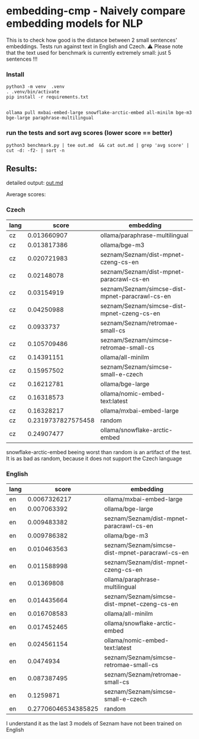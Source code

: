 # embedding-cmp - Naively compare embedding models for NLP

This is to check how good is the distance between 2 small sentences' embeddings.
Tests run against text in English and Czech.
⚠️ Please note that the text used for benchmark is currently extremely small: just 5 sentences !!!


### Install
```
python3 -m venv  .venv
. .venv/bin/activate
pip install -r requirements.txt


ollama pull mxbai-embed-large snowflake-arctic-embed all-minilm bge-m3 bge-large paraphrase-multilingual
```

### run the tests and sort avg scores (lower score == better)
```
python3 benchmark.py | tee out.md  && cat out.md | grep 'avg score' | cut -d: -f2- | sort -n

```


## Results:



detailed output: [ out.md ](out.md)

Average scores:

###  Czech

| lang |score | embedding |
| --- | --- | --- |
  |  cz  |  0.013660907  | ollama/paraphrase-multilingual  |
 |  cz  |  0.013817386  | ollama/bge-m3  |
 |  cz  |  0.020721983  | seznam/Seznam/dist-mpnet-czeng-cs-en  |
 |  cz  |  0.02148078  | seznam/Seznam/dist-mpnet-paracrawl-cs-en  |
 |  cz  |  0.03154919  | seznam/Seznam/simcse-dist-mpnet-paracrawl-cs-en  |
 |  cz  |  0.04250988  | seznam/Seznam/simcse-dist-mpnet-czeng-cs-en  |
 |  cz  |  0.0933737  | seznam/Seznam/retromae-small-cs  |
 |  cz  |  0.105709486  | seznam/Seznam/simcse-retromae-small-cs  |
 |  cz  |  0.14391151  | ollama/all-minilm  |
 |  cz  |  0.15957502  | seznam/Seznam/simcse-small-e-czech  |
 |  cz  |  0.16212781  | ollama/bge-large  |
 |  cz  |  0.16318573  | ollama/nomic-embed-text:latest  |
 |  cz  |  0.16328217  | ollama/mxbai-embed-large  |
 |  cz  |  0.2319737827575458  | random  |
 |  cz  |  0.24907477  | ollama/snowflake-arctic-embed  |
 
snowflake-arctic-embed  beeing worst than random is an artifact of the test. It is as bad as random, because it does not support the Czech language

###  English

| lang |score | embedding |
| --- | --- | --- |
 |  en  |  0.0067326217  | ollama/mxbai-embed-large  |
 |  en  |  0.007063392  | ollama/bge-large  |
 |  en  |  0.009483382  | seznam/Seznam/dist-mpnet-paracrawl-cs-en  |
 |  en  |  0.009786382  | ollama/bge-m3  |
 |  en  |  0.010463563  | seznam/Seznam/simcse-dist-mpnet-paracrawl-cs-en  |
 |  en  |  0.011588998  | seznam/Seznam/dist-mpnet-czeng-cs-en  |
 |  en  |  0.01369808  | ollama/paraphrase-multilingual  |
 |  en  |  0.014435664  | seznam/Seznam/simcse-dist-mpnet-czeng-cs-en  |
 |  en  |  0.016708583  | ollama/all-minilm  |
 |  en  |  0.017452465  | ollama/snowflake-arctic-embed  |
 |  en  |  0.024561154  | ollama/nomic-embed-text:latest  |
 |  en  |  0.0474934  | seznam/Seznam/simcse-retromae-small-cs  |
 |  en  |  0.087387495  | seznam/Seznam/retromae-small-cs  |
 |  en  |  0.1259871  | seznam/Seznam/simcse-small-e-czech  |
 |  en  |  0.27706046534385825  | random  |

 I understand it as the last 3 models of Seznam have not been trained on English